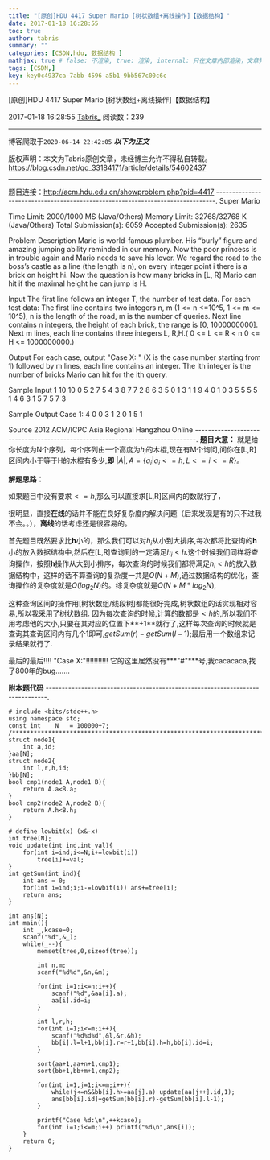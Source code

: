 ```yaml
---
title: "[原创]HDU 4417 Super Mario [树状数组+离线操作]【数据结构】"
date: 2017-01-18 16:28:55
toc: true
author: tabris
summary: ""
categories: [CSDN,hdu, 数据结构 ]
mathjax: true # false: 不渲染, true: 渲染, internal: 只在文章内部渲染，文章列表中不渲染
tags: [CSDN,]
key: key0c4937ca-7abb-4596-a5b1-9bb567c00c6c
---
```


[原创]HDU 4417 Super Mario [树状数组+离线操作]【数据结构】

2017-01-18 16:28:55  [Tabris_](https://me.csdn.net/qq_33184171) 阅读数：239

---

博客爬取于`2020-06-14 22:42:05`
***以下为正文***

版权声明：本文为Tabris原创文章，未经博主允许不得私自转载。
https://blog.csdn.net/qq_33184171/article/details/54602437

<!-- more -->

---

题目连接：http://acm.hdu.edu.cn/showproblem.php?pid=4417
------------------------------------------------------------------------------.
Super Mario

Time Limit: 2000/1000 MS (Java/Others)    Memory Limit: 32768/32768 K (Java/Others)
Total Submission(s): 6059    Accepted Submission(s): 2635


Problem Description
Mario is world-famous plumber. His “burly” figure and amazing jumping ability reminded in our memory. Now the poor princess is in trouble again and Mario needs to save his lover. We regard the road to the boss’s castle as a line (the length is n), on every integer point i there is a brick on height hi. Now the question is how many bricks in [L, R] Mario can hit if the maximal height he can jump is H.
 

Input
The first line follows an integer T, the number of test data.
For each test data:
The first line contains two integers n, m (1 <= n <=10^5, 1 <= m <= 10^5), n is the length of the road, m is the number of queries.
Next line contains n integers, the height of each brick, the range is [0, 1000000000].
Next m lines, each line contains three integers L, R,H.( 0 <= L <= R < n 0 <= H <= 1000000000.)
 

Output
For each case, output "Case X: " (X is the case number starting from 1) followed by m lines, each line contains an integer. The ith integer is the number of bricks Mario can hit for the ith query.
 

Sample Input
1
10 10
0 5 2 7 5 4 3 8 7 7 
2 8 6
3 5 0
1 3 1
1 9 4
0 1 0
3 5 5
5 5 1
4 6 3
1 5 7
5 7 3
 

Sample Output
Case 1:
4
0
0
3
1
2
0
1
5
1
 

Source
2012 ACM/ICPC Asia Regional Hangzhou Online
------------------------------------------------------------------------------.
**题目大意：**
就是给你长度为N个序列，每个序列由一个高度为$h_i$的木棍,现在有M个询问,问你在[L,R]区间内小于等于H的木棍有多少,**即** $|A| ,A=\{a_i | a_i<=h,L<=i<=R\}$。

**解题思路：**

如果题目中没有要求$<=h$,那么可以直接求[L,R]区间内的数就行了，

很明显，直接**在线**的话并不能在良好复杂度内解决问题（后来发现是有的只不过我不会。。），**离线**的话考虑还是很容易的。

首先题目既然要求比**h**小的，那么我们可以对$h_i$从小到大排序,每次都将比查询的**h**小的放入数据结构中,然后在[L,R]查询到的一定满足$h_i<h$.这个时候我们同样将查询操作，按照**h**操作从大到小排序，每次查询的时候我们都将满足$h_i<h$的放入数据结构中，这样的话不算查询的复杂度一共是$O(N+M)$,通过数据结构的优化，查询操作的复杂度就是$O(log_2N)$的。综复杂度就是$O(N+M*log_2N)$,

这种查询区间的操作用[树状数组/线段树]都能很好完成,树状数组的话实现相对容易,所以我采用了树状数组.
因为每次查询的时候,计算的数都是$<h$的,所以我们不用考虑他的大小,只要在其对应的位置下**+1**就行了,这样每次查询的时候就是查询其查询区间内有几个1即可,$getSum(r)-getSum(l-1);$最后用一个数组来记录结果就行了.

最后的最后!!!!
"Case X:"!!!!!!!!!!! 
它的这里居然没有***"#"***号,我cacacaca,找了800年的bug.......

**附本题代码**
------------------------------------------------------------------------------.
```
# include <bits/stdc++.h>
using namespace std;
const int    N   = 100000+7;
/***********************************************************************/
struct node1{
    int a,id;
}aa[N];
struct node2{
    int l,r,h,id;
}bb[N];
bool cmp1(node1 A,node1 B){
    return A.a<B.a;
}
bool cmp2(node2 A,node2 B){
    return A.h<B.h;
}

# define lowbit(x) (x&-x)
int tree[N];
void update(int ind,int val){
    for(int i=ind;i<=N;i+=lowbit(i))
        tree[i]+=val;
}
int getSum(int ind){
    int ans = 0;
    for(int i=ind;i;i-=lowbit(i)) ans+=tree[i];
    return ans;
}

int ans[N];
int main(){
    int _,kcase=0;
    scanf("%d",&_);
    while(_--){
        memset(tree,0,sizeof(tree));

        int n,m;
        scanf("%d%d",&n,&m);

        for(int i=1;i<=n;i++){
            scanf("%d",&aa[i].a);
            aa[i].id=i;
        }

        int l,r,h;
        for(int i=1;i<=m;i++){
            scanf("%d%d%d",&l,&r,&h);
            bb[i].l=l+1,bb[i].r=r+1,bb[i].h=h,bb[i].id=i;
        }

        sort(aa+1,aa+n+1,cmp1);
        sort(bb+1,bb+m+1,cmp2);

        for(int i=1,j=1;i<=m;i++){
            while(j<=n&&bb[i].h>=aa[j].a) update(aa[j++].id,1);
            ans[bb[i].id]=getSum(bb[i].r)-getSum(bb[i].l-1);
        }

        printf("Case %d:\n",++kcase);
        for(int i=1;i<=m;i++) printf("%d\n",ans[i]);
    }
    return 0;
}
```
